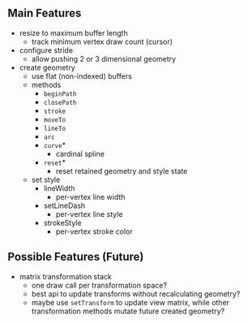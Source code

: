## Main Features

- resize to maximum buffer length
    - track minimum vertex draw count (cursor)
- configure stride
    - allow pushing 2 or 3 dimensional geometry
- create geometry
    - use flat (non-indexed) buffers
    - methods
        - `beginPath`
        - `closePath`
        - `stroke`
        - `moveTo`
        - `lineTo`
        - `arc`
        - `curve`*
            - cardinal spline
        - `reset`*
            - reset retained geometry and style state
    - set style
        - lineWidth
            - per-vertex line width
        - setLineDash
            - per-vertex line style
        - strokeStyle
            - per-vertex stroke color


## Possible Features (Future)

- matrix transformation stack
    - one draw call per transformation space?
    - best api to update transforms without recalculating geometry?
    - maybe use `setTransform` to update view matrix, while other transformation methods mutate future created geometry?
